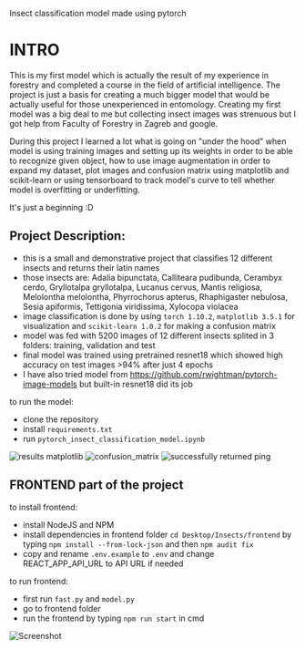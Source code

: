 Insect classification model made using pytorch

# INTRO
This is my first model which is actually the result of my experience in forestry and completed a course in the field of artificial intelligence.
The project is just a basis for creating a much bigger model that would be actually useful for those unexperienced in entomology. 
Creating my first model was a big deal to me but collecting insect images was strenuous but I got help from Faculty of Forestry in Zagreb and google.

During this project I learned a lot what is going on "under the hood" when model is using training images and setting up its weights in order to be able
to recognize given object, how to use image augmentation in order to expand my dataset, plot images and confusion matrix using matplotlib and 
scikit-learn or using tensorboard to track model's curve to tell whether model is overfitting or underfitting.

It's just a beginning :D

## Project Description:
 - this is a small and demonstrative project that classifies 12 different insects and returns their latin names
 - those insects are: Adalia bipunctata, Calliteara pudibunda, Cerambyx cerdo, Gryllotalpa gryllotalpa, Lucanus cervus, Mantis religiosa, Melolontha melolontha, Phyrrochorus apterus, Rhaphigaster nebulosa, Sesia apiformis, Tettigonia viridissima, Xylocopa violacea
 - image classification is done by using `torch 1.10.2`, `matplotlib 3.5.1` for visualization and `scikit-learn 1.0.2` for making a confusion matrix
 - model was fed with 5200 images of 12 different insects splited in 3 folders: training, validation and test
 - final model was trained using pretrained resnet18 which showed high accuracy on test images >94% after just 4 epochs
 - I have also tried model from https://github.com/rwightman/pytorch-image-models but built-in resnet18 did its job

to run the model:
 - clone the repository
 - install `requirements.txt`
 - run `pytorch_insect_classification_model.ipynb`
 
 
![results matplotlib](https://user-images.githubusercontent.com/89583742/161552413-ddb8f95c-5269-4dbb-9ff2-d4b3b277215a.png)
![confusion_matrix](https://user-images.githubusercontent.com/89583742/161552455-6b93fc1c-bc71-45a7-ae16-f0f643652d4d.png)
![successfully returned ping](https://user-images.githubusercontent.com/89583742/161728619-eb8bc9f1-ae12-4c6f-bfc1-9eadab20139e.jpg)


## FRONTEND part of the project

to install frontend:
 - install NodeJS and NPM
 - install dependencies in frontend folder `cd Desktop/Insects/frontend` by typing `npm install --from-lock-json` and then `npm audit fix`
 - copy and rename `.env.example` to `.env` and change REACT_APP_API_URL to API URL if needed

to run frontend:
 - first run `fast.py` and `model.py`
 - go to frontend folder
 - run the frontend by typing `npm run start` in cmd
 
![Screenshot](https://user-images.githubusercontent.com/89583742/161758722-7c66f494-c27d-4f99-a1bd-1d9c8e5eef51.jpg)

<!--
<img src="https://user-images.githubusercontent.com/89583742/161758722-7c66f494-c27d-4f99-a1bd-1d9c8e5eef51.jpg" width=250px />
-->

